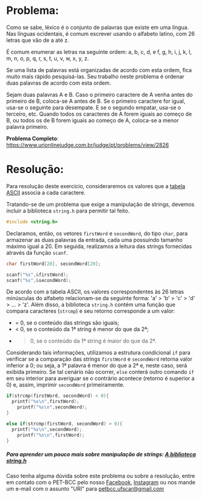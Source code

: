 # Problema:
Como se sabe, léxico é o conjunto de palavras que existe em uma língua. Nas línguas ocidentais, é comum escrever usando o alfabeto latino, com 26 letras que vão de a até z.

É comum enumerar as letras na seguinte ordem: a, b, c, d, e f, g, h, i, j, k, l, m, n, o, p, q, r, s, t, u, v, w, x, y, z.

Se uma lista de palavras está organizadas de acordo com esta ordem, fica muito mais rápido pesquisá-las. Seu trabalho neste problema é ordenar duas palavras de acordo com esta ordem.

Sejam duas palavras A e B. Caso o primeiro caractere de A venha antes do primeiro de B, coloca-se A antes de B. Se o primeiro caractere for igual, usa-se o seguinte para desempate. E se o segundo empatar, usa-se o terceiro, etc. Quando todos os caracteres de A forem iguais ao começo de B, ou todos os de B forem iguais ao começo de A, coloca-se a menor palavra primeiro.

**Problema Completo**: https://www.urionlinejudge.com.br/judge/pt/problems/view/2826


# Resolução:
Para resolução deste exercício, consideraremos os valores que a [tabela ASCII](https://www.ime.usp.br/~pf/algoritmos/apend/ascii.html) associa a cada caractere.  

Tratando-se de um problema que exige a manipulação de strings, devemos incluir a biblioteca `string.h` para permitir tal feito.  

```c
#include <string.h>
```  

Declaramos, então, os vetores `firstWord` e `secondWord`, do tipo `char`, para armazenar as duas palavras da entrada, cada uma possuindo tamanho máximo igual a 20. Em seguida, realizamos a leitura das strings fornecidas através da função `scanf`.  

```c
char firstWord[20], secondWord[20];

scanf("%s",&firstWord);
scanf("%s",&secondWord);
```  

De acordo com a tabela ASCII, os valores correspondentes às 26 letras minúsculas do alfabeto relacionam-se da seguinte forma: 'a' > 'b' > 'c' > 'd' > ... > 'z'. Além disso, a biblioteca `string.h` contém uma função que compara caracteres (`strcmp`) e seu retorno corresponde a um valor:
* = 0, se o conteúdo das strings são iguais;
* < 0, se o conteúdo da 1ª string é menor do que da 2ª;
* > 0, se o conteúdo da 1ª string é maior do que da 2ª.  

Considerando tais informações, utilizamos a estrutura condicional `if` para verificar se a comparação das strings `firstWord` e `secondWord` retorna valor inferior a 0; ou seja, a 1ª palavra é menor do que a 2ª e, neste caso, será exibida primeiro. Se tal cenário não ocorrer, `else` conterá outro comando `if` em seu interior para averiguar se o contrário acontece (retorno é superior a 0) e, assim, imprimir `secondWord` primeiramente.  

```c
if(strcmp(firstWord, secondWord) < 0){
  printf("%s\n",firstWord);
	printf("%s\n",secondWord);
}

else if(strcmp(firstWord, secondWord) > 0){
  printf("%s\n",secondWord);
	printf("%s\n",firstWord);
}
```  


##### Para aprender um pouco mais sobre manipulação de strings: [A biblioteca string.h](http://linguagemc.com.br/a-biblioteca-string-h/)

Caso tenha alguma dúvida sobre este problema ou sobre a resolução, entre em contato com o PET-BCC pelo nosso [Facebook](https://www.facebook.com/petbcc/), [Instagram](https://www.instagram.com/petbcc.ufscar/) ou nos mande um e-mail com o assunto "URI" para  petbcc.ufscar@gmail.com
